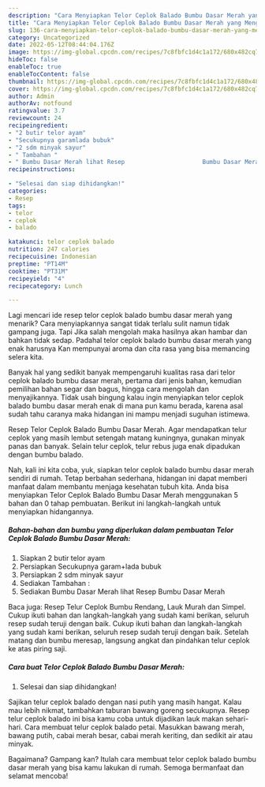 ```yaml
---
description: "Cara Menyiapkan Telor Ceplok Balado Bumbu Dasar Merah yang Menggugah Selera, Buat Buka Puasa Enak"
title: "Cara Menyiapkan Telor Ceplok Balado Bumbu Dasar Merah yang Menggugah Selera, Buat Buka Puasa Enak"
slug: 136-cara-menyiapkan-telor-ceplok-balado-bumbu-dasar-merah-yang-menggugah-selera-buat-buka-puasa-enak
category: Uncategorized
date: 2022-05-12T08:44:04.176Z
image: https://img-global.cpcdn.com/recipes/7c8fbfc1d4c1a172/680x482cq70/telor-ceplok-balado-bumbu-dasar-merah-foto-resep-utama.jpg
hideToc: false
enableToc: true
enableTocContent: false
thumbnail: https://img-global.cpcdn.com/recipes/7c8fbfc1d4c1a172/680x482cq70/telor-ceplok-balado-bumbu-dasar-merah-foto-resep-utama.jpg
cover: https://img-global.cpcdn.com/recipes/7c8fbfc1d4c1a172/680x482cq70/telor-ceplok-balado-bumbu-dasar-merah-foto-resep-utama.jpg
author: Admin
authorAv: notfound
ratingvalue: 3.7
reviewcount: 24
recipeingredient:
- "2 butir telor ayam"
- "Secukupnya garamlada bubuk"
- "2 sdm minyak sayur"
- " Tambahan "
- " Bumbu Dasar Merah lihat Resep                      Bumbu Dasar Merah"
recipeinstructions:

- "Selesai dan siap dihidangkan!"
categories:
- Resep
tags:
- telor
- ceplok
- balado

katakunci: telor ceplok balado 
nutrition: 247 calories
recipecuisine: Indonesian
preptime: "PT14M"
cooktime: "PT31M"
recipeyield: "4"
recipecategory: Lunch

---
```



Lagi mencari ide resep telor ceplok balado bumbu dasar merah yang menarik? Cara menyiapkannya sangat tidak terlalu sulit namun tidak gampang juga. Tapi Jika salah mengolah maka hasilnya akan hambar dan bahkan tidak sedap. Padahal telor ceplok balado bumbu dasar merah yang enak harusnya Kan mempunyai aroma dan cita rasa yang bisa memancing selera kita.


Banyak hal yang sedikit banyak mempengaruhi kualitas rasa dari telor ceplok balado bumbu dasar merah, pertama dari jenis bahan, kemudian pemilihan bahan segar dan bagus, hingga cara mengolah dan menyajikannya. Tidak usah bingung kalau ingin menyiapkan telor ceplok balado bumbu dasar merah enak di mana pun kamu berada, karena asal sudah tahu caranya maka hidangan ini mampu menjadi suguhan istimewa.

Resep Telor Ceplok Balado Bumbu Dasar Merah. Agar mendapatkan telur ceplok yang masih lembut setengah matang kuningnya, gunakan minyak panas dan banyak. Selain telur ceplok, telur rebus juga enak dipadukan dengan bumbu balado.


Nah, kali ini kita coba, yuk, siapkan telor ceplok balado bumbu dasar merah sendiri di rumah. Tetap berbahan sederhana, hidangan ini dapat memberi manfaat dalam membantu menjaga kesehatan tubuh kita. Anda bisa menyiapkan Telor Ceplok Balado Bumbu Dasar Merah menggunakan 5 bahan dan 0 tahap pembuatan. Berikut ini langkah-langkah untuk menyiapkan hidangannya.

<!--inarticleads1-->

##### Bahan-bahan dan bumbu yang diperlukan dalam pembuatan Telor Ceplok Balado Bumbu Dasar Merah:

1. Siapkan 2 butir telor ayam
1. Persiapkan Secukupnya garam+lada bubuk
1. Persiapkan 2 sdm minyak sayur
1. Sediakan  Tambahan :
1. Sediakan  Bumbu Dasar Merah lihat Resep                      Bumbu Dasar Merah


Baca juga: Resep Telur Ceplok Bumbu Rendang, Lauk Murah dan Simpel. Cukup ikuti bahan dan langkah-langkah yang sudah kami berikan, seluruh resep sudah teruji dengan baik. Cukup ikuti bahan dan langkah-langkah yang sudah kami berikan, seluruh resep sudah teruji dengan baik. Setelah matang dan bumbu meresap, langsung angkat dan pindahkan telur ceplok ke atas piring saji. 

<!--inarticleads2-->

##### Cara buat Telor Ceplok Balado Bumbu Dasar Merah:


1. Selesai dan siap dihidangkan!

Sajikan telur ceplok balado dengan nasi putih yang masih hangat. Kalau mau lebih nikmat, tambahkan taburan bawang goreng secukupnya. Resep telur ceplok balado ini bisa kamu coba untuk dijadikan lauk makan sehari-hari. Cara membuat telur ceplok balado petai. Masukkan bawang merah, bawang putih, cabai merah besar, cabai merah keriting, dan sedikit air atau minyak. 

Bagaimana? Gampang kan? Itulah cara membuat telor ceplok balado bumbu dasar merah yang bisa kamu lakukan di rumah. Semoga bermanfaat dan selamat mencoba!
